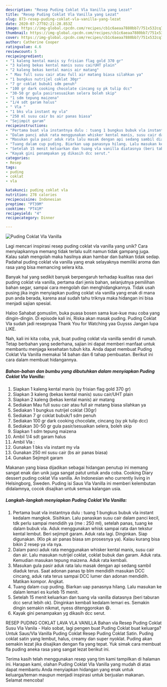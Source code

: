 ```yaml
---
description: "Resep Puding Coklat Vla Vanilla yang Lezat"
title: "Resep Puding Coklat Vla Vanilla yang Lezat"
slug: 873-resep-puding-coklat-vla-vanilla-yang-lezat
date: 2020-07-27T02:21:28.853Z
image: https://img-global.cpcdn.com/recipes/cb1c6aeaa7880bb7/751x532cq70/puding-coklat-vla-vanilla-foto-resep-utama.jpg
thumbnail: https://img-global.cpcdn.com/recipes/cb1c6aeaa7880bb7/751x532cq70/puding-coklat-vla-vanilla-foto-resep-utama.jpg
cover: https://img-global.cpcdn.com/recipes/cb1c6aeaa7880bb7/751x532cq70/puding-coklat-vla-vanilla-foto-resep-utama.jpg
author: Catherine Cooper
ratingvalue: 4.6
reviewcount: 5
recipeingredient:
- "1 kaleng kental manis sy frisian flag gold 370 gr"
- "3 kaleng bekas kental manis susu cairUHT plain"
- "2 kaleng bekas kental manis air matang"
- " Mau full susu cair atau full air matang biasa silahkan ya"
- "1 bungkus nutrijel coklat 30gr"
- "7 gr coklat bubuk1 sdm penuh"
- "100 gr dark cooking chocolate cincang sy pk tulip dcc"
- "30-50 gr gula pasirsesuaikan selera boleh skip"
- "1 sdm tepung maizena"
- "1/4 sdt garam halus"
- " Vla "
- "1 bks vla instant my vla"
- "250 ml susu cair bs air panas biasa"
- "Sejimpit garam"
recipeinstructions:
- "Pertama buat vla instantnya dulu : tuang 1 bungkus bubuk vla instant kedalam mangkok. Sisihkan. Lalu panaskan susu cair dalam panci kecil, tdk perlu sampai mendidih ya (me : 250 ml), setelah panas, tuang ke dalam bubuk vla. Aduk menggunakan whisk sampai rata dan tekstur kental lembut. Beri sejimpit garam. Aduk rata lagi. Dinginkan. Siap digunakan. (Klo pk air panas biasa sm prosesnya ya). Kalau kurang bisa bikin 2 resep ya vla nya."
- "Dalam panci aduk rata menggunakan whisker kental manis, susu cair dan air. Lalu masukan nutrijel coklat, coklat bubuk dan garam. Aduk rata. Kemudian masukan tepung maizena. Aduk rata kembali."
- "Masukan gula pasir aduk rata lalu masak dengan api sedang sambil diaduk terus. Saat adonan panas tp blm mendidih masukan DCC cincang, aduk rata terus sampai DCC lumer dan adonan mendidih. Matikan kompor. Angkat."
- "Tuang dalam cup puding. Biarkan uap panasnya hilang. Lalu masukan ke dalam lemari es kurleb 15 menit."
- "Setelah 15 menit keluarkan dan tuang vla vanilla diatasnya (beri taburan dcc serut lebih ok). Dinginkan kembali kedalam lemari es. Semakin dingin semakin nikmat, nyess ditenggorokan 😄."
- "Kayak gini penampakan yg dikasih dcc serut."
categories:
- Resep
tags:
- puding
- coklat
- vla

katakunci: puding coklat vla 
nutrition: 278 calories
recipecuisine: Indonesian
preptime: "PT39M"
cooktime: "PT41M"
recipeyield: "4"
recipecategory: Dinner

---
```



![Puding Coklat Vla Vanilla](https://img-global.cpcdn.com/recipes/cb1c6aeaa7880bb7/751x532cq70/puding-coklat-vla-vanilla-foto-resep-utama.jpg)

Lagi mencari inspirasi resep puding coklat vla vanilla yang unik? Cara menyiapkannya memang tidak terlalu sulit namun tidak gampang juga. Kalau salah mengolah maka hasilnya akan hambar dan bahkan tidak sedap. Padahal puding coklat vla vanilla yang enak selayaknya memiliki aroma dan rasa yang bisa memancing selera kita.

Banyak hal yang sedikit banyak berpengaruh terhadap kualitas rasa dari puding coklat vla vanilla, pertama dari jenis bahan, selanjutnya pemilihan bahan segar, sampai cara mengolah dan menghidangkannya. Tidak usah pusing jika ingin menyiapkan puding coklat vla vanilla yang enak di mana pun anda berada, karena asal sudah tahu triknya maka hidangan ini bisa menjadi sajian spesial.

Haloo Sahabat gomuslim, buka puasa bosen sama kue-kue mau coba yang dingin-dingin. Di episode kali ini, Riska akan masak puding. Puding Coklat Vla sudah jadi resepnyaa Thank You for Watching yaa Guysss Jangan lupa LIKE.


Nah, kali ini kita coba, yuk, buat puding coklat vla vanilla sendiri di rumah. Tetap berbahan yang sederhana, sajian ini dapat memberi manfaat untuk membantu menjaga kesehatan tubuh kita. Anda dapat membuat Puding Coklat Vla Vanilla memakai 14 bahan dan 6 tahap pembuatan. Berikut ini cara dalam membuat hidangannya.

<!--inarticleads1-->

##### Bahan-bahan dan bumbu yang dibutuhkan dalam menyiapkan Puding Coklat Vla Vanilla:

1. Siapkan 1 kaleng kental manis (sy frisian flag gold 370 gr)
1. Siapkan 3 kaleng (bekas kental manis) susu cair/UHT plain
1. Siapkan 2 kaleng (bekas kental manis) air matang
1. Sediakan  Mau full susu cair atau full air matang biasa silahkan ya
1. Sediakan 1 bungkus nutrijel coklat (30gr)
1. Sediakan 7 gr coklat bubuk/1 sdm penuh
1. Sediakan 100 gr dark cooking chocolate, cincang (sy pk tulip dcc)
1. Sediakan 30-50 gr gula pasir/sesuaikan selera, boleh skip
1. Siapkan 1 sdm tepung maizena
1. Ambil 1/4 sdt garam halus
1. Ambil  Vla :
1. Gunakan 1 bks vla instant my vla
1. Gunakan 250 ml susu cair (bs air panas biasa)
1. Gunakan Sejimpit garam


Makanan yang biasa dijadikan sebagai hidangan penutup ini memang sangat enak dan unik juga sangat patut untuk anda coba. Cooking Diary dessert puding coklat Vla vanilla. An Indonesian who currently living in Helsingborg, Sweden. Puding isi Saus Vla Vanilla ini memberi kelembutan didalamnya, cocok disajikan untuk semua kalangan usia. 

<!--inarticleads2-->

##### Langkah-langkah menyiapkan Puding Coklat Vla Vanilla:

1. Pertama buat vla instantnya dulu : tuang 1 bungkus bubuk vla instant kedalam mangkok. Sisihkan. Lalu panaskan susu cair dalam panci kecil, tdk perlu sampai mendidih ya (me : 250 ml), setelah panas, tuang ke dalam bubuk vla. Aduk menggunakan whisk sampai rata dan tekstur kental lembut. Beri sejimpit garam. Aduk rata lagi. Dinginkan. Siap digunakan. (Klo pk air panas biasa sm prosesnya ya). Kalau kurang bisa bikin 2 resep ya vla nya.
1. Dalam panci aduk rata menggunakan whisker kental manis, susu cair dan air. Lalu masukan nutrijel coklat, coklat bubuk dan garam. Aduk rata. Kemudian masukan tepung maizena. Aduk rata kembali.
1. Masukan gula pasir aduk rata lalu masak dengan api sedang sambil diaduk terus. Saat adonan panas tp blm mendidih masukan DCC cincang, aduk rata terus sampai DCC lumer dan adonan mendidih. Matikan kompor. Angkat.
1. Tuang dalam cup puding. Biarkan uap panasnya hilang. Lalu masukan ke dalam lemari es kurleb 15 menit.
1. Setelah 15 menit keluarkan dan tuang vla vanilla diatasnya (beri taburan dcc serut lebih ok). Dinginkan kembali kedalam lemari es. Semakin dingin semakin nikmat, nyess ditenggorokan 😄.
1. Kayak gini penampakan yg dikasih dcc serut.


RESEP PUDING COKLAT LAVA VLA VANILLA Bahan vla Resep Puding Coklat Susu Vla Vanila - Halo sobat, lagi pengen buat Puding Coklat buat keluarga? Untuk Saus/Vla Vanilla Puding Coklat Resep Puding Coklat Satin. Puding coklat satin yang lembut, halus, creamy dan super nyoklat. Puding akan semakin lezat jika disajikan dengan fla yang tepat. Yuk simak cara membuat fla puding aneka rasa yang sangat lezat berikut ini. 

Terima kasih telah menggunakan resep yang tim kami tampilkan di halaman ini. Harapan kami, olahan Puding Coklat Vla Vanilla yang mudah di atas dapat membantu Anda menyiapkan hidangan yang enak untuk keluarga/teman maupun menjadi inspirasi untuk berjualan makanan. Selamat mencoba!
